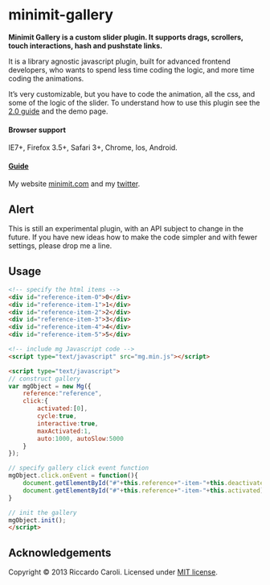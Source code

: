 # minimit-gallery

**Minimit Gallery is a custom slider plugin. It supports drags, scrollers, touch interactions, hash and
pushstate links.**

It is a library agnostic javascript plugin, built for advanced frontend developers, who wants to spend less time coding the logic, and more time coding the animations.

It’s very customizable, but you have to code the animation, all the css, and some of the logic of the slider.
To understand how to use this plugin see the [2.0 guide](http://www.minimit.com/articles/code-tips/minimit-gallery-2-0-guide) and the demo page.

#### Browser support
IE7+, Firefox 3.5+, Safari 3+, Chrome, Ios, Android.

#### [Guide](http://www.minimit.com/articles/code-tips/minimit-gallery-2-0-guide)

My website [minimit.com](http://www.minimit.com) and my [twitter](http://twitter.com/beaver82minimit).


Alert
-------
This is still an experimental plugin, with an API subject to change in the future. If you have new ideas how to make the code simpler and with fewer settings, please drop me a line.

Usage
-----
``` html
<!-- specify the html items -->
<div id="reference-item-0">0</div>
<div id="reference-item-1">1</div>
<div id="reference-item-2">2</div>
<div id="reference-item-3">3</div>
<div id="reference-item-4">4</div>
<div id="reference-item-5">5</div>

<!-- include mg Javascript code -->
<script type="text/javascript" src="mg.min.js"></script>

<script type="text/javascript">
// construct gallery
var mgObject = new Mg({
    reference:"reference",
    click:{
        activated:[0],
        cycle:true,
        interactive:true,
        maxActivated:1,
        auto:1000, autoSlow:5000
    }
});

// specify gallery click event function
mgObject.click.onEvent = function(){
    document.getElementById("#"+this.reference+"-item-"+this.deactivated).className = '';
    document.getElementById("#"+this.reference+"-item-"+this.activated).className = 'active';
}

// init the gallery
mgObject.init();
</script>
```

Acknowledgements
-------
Copyright © 2013 Riccardo Caroli. Licensed under [MIT license](http://www.opensource.org/licenses/mit-license.php).
